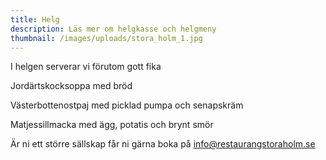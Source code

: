 ```yaml
---
title: Helg
description: Läs mer om helgkasse och helgmeny
thumbnail: /images/uploads/stora_holm_1.jpg
---
```

I﻿ helgen serverar vi förutom gott fika

Jordärtskocksoppa med bröd

Västerbottenostpaj med picklad pumpa och senapskräm

Matjessillmacka med ägg, potatis och brynt smör


Ä﻿r ni ett större sällskap får ni gärna boka på info@restaurangstoraholm.se
